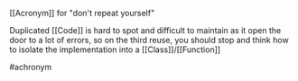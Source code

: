 [[Acronym]] for "don't repeat yourself"

Duplicated [[Code]] is hard to spot and difficult to maintain as it open the door to a lot of errors, so on the third reuse, you should stop and think how to isolate the implementation into a [[Class]]/[[Function]]

#achronym 